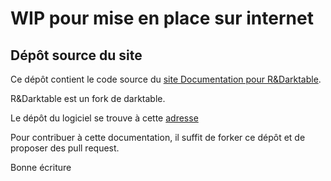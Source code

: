 # WIP pour mise en place sur internet

## Dépôt source du site

Ce dépôt contient le code source du [site Documentation pour
R&Darktable](https://R-Dt-Docs.github.io).

R&Darktable est un fork de darktable.

Le      dépôt     du      logiciel     se      trouve     à      cette
[adresse](https://github.com/Aurelien-Pierre/R-Darktable/)

Pour contribuer à cette documentation, il suffit de forker ce dépôt et
de proposer des pull request.

Bonne écriture
